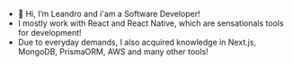 - 👋 Hi, I’m Leandro and i'am a Software Developer!
- I mostly work with React and React Native, which are sensationals tools for development!
- Due to everyday demands, I also acquired knowledge in Next.js, MongoDB, PrismaORM, AWS and many other tools!
